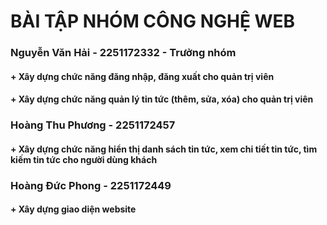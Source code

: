 # BÀI TẬP NHÓM CÔNG NGHỆ WEB
### Nguyễn Văn Hải     - 2251172332  - Trưởng nhóm
#### + Xây dựng chức năng đăng nhập, đăng xuất cho quản trị viên
#### +  Xây dựng chức năng quản lý tin tức (thêm, sửa, xóa) cho quản trị viên
### Hoàng Thu Phương   - 2251172457
#### + Xây dựng chức năng hiển thị danh sách tin tức, xem chi tiết tin tức, tìm kiếm tin tức cho người dùng khách
### Hoàng Đức Phong    - 2251172449
#### + Xây dựng giao diện website
